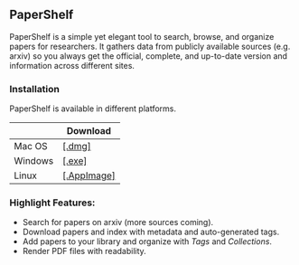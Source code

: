 ## PaperShelf

PaperShelf is a simple yet elegant tool to search, browse, and organize papers for researchers. It gathers data from publicly available sources (e.g. arxiv) so you always get the official, complete, and up-to-date version and information across different sites.

### Installation

PaperShelf is available in different platforms.

|  | Download |
|----|------|
| Mac OS | [[.dmg]](https://github.com/trungd/PaperShelf/releases/latest/download/PaperShelf-mac.dmg) |
| Windows | [[.exe]](https://github.com/trungd/PaperShelf/releases/latest/download/PaperShelf-win-Setup.exe) |
| Linux | [[.AppImage]](https://github.com/trungd/PaperShelf/releases/latest/download/PaperShelf-linux.AppImage) |


### Highlight Features:

- Search for papers on arxiv (more sources coming).
- Download papers and index with metadata and auto-generated tags.
- Add papers to your library and organize with *Tags* and *Collections*.
- Render PDF files with readability.
